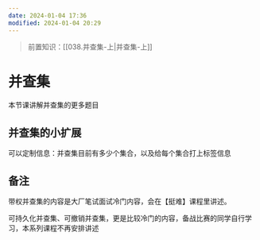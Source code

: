 ```yaml
---
date: 2024-01-04 17:36
modified: 2024-01-04 20:29
---
```


>前置知识：[[038.并查集-上|并查集-上]]

# 并查集

本节课讲解并查集的更多题目

## 并查集的小扩展

可以定制信息：并查集目前有多少个集合，以及给每个集合打上标签信息

## 备注

带权并查集的内容是大厂笔试面试冷门内容，会在【挺难】课程里讲述。

可持久化并查集、可撤销并查集，更是比较冷门的内容，备战比赛的同学自行学习，本系列课程不再安排讲述
